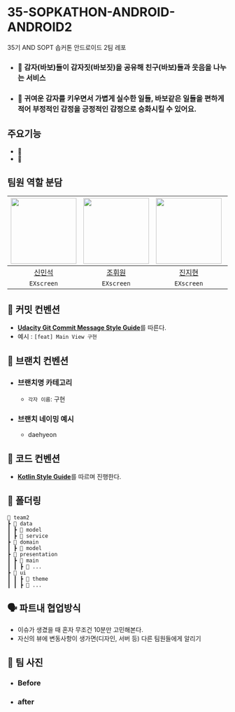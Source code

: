 # 35-SOPKATHON-ANDROID-ANDROID2

35기 AND SOPT 솝커톤 안드로이드 2팀 레포

- ### 🥔 감자(바보)들이 감자짓(바보짓)을 공유해 친구(바보)들과 웃음을 나누는 서비스
- ### 🥔 귀여운 감자를 키우면서 가볍게 실수한 일들, 바보같은 일들을 편하게 적어 부정적인 감정을 긍정적인 감정으로 승화시킬 수 있어요.

## 주요기능

- 🥔
- 🥔

## 팀원 역할 분담

| <img src="https://avatars.githubusercontent.com/u/122257945?v=4" width="150dp"  height="150dp"> | <img src="https://avatars.githubusercontent.com/u/118262343?v=4" width="150dp"  height="150dp"> | <img src="https://avatars.githubusercontent.com/u/108039053?v=4" width="150dp"  height="150dp"> | <img src="https://avatars.githubusercontent.com/u/132973917?v=4" width="150dp"  height="150dp"> |
|:-----------------------------------------------------------------------------------------------:|:-----------------------------------------------------------------------------------------------:|:-----------------------------------------------------------------------------------------------:|:-----------------------------------------------------------------------------------------------:|
|                               [신민석](https://github.com/t1nm1ksun)                               |                                [조휘원](https://github.com/hwidung)                                |                             [진지현](https://github.com/serioushyeon)                              |                               [김대현](https://github.com/wjdrjs00)                                |
|                                           `EXscreen`                                            |                                           `EXscreen`                                            |                                           `EXscreen`                                            |                                           `EXscreen`                                            |

## 📌 커밋 컨벤션

- [**Udacity Git Commit Message Style Guide**](https://udacity.github.io/git-styleguide/)를 따른다.
- 예시 : `[feat] Main View 구현`

## 📌 브랜치 컨벤션

- ### 브랜치명 카테고리

    - `각자 이름`: 구현

- ### 브랜치 네이밍 예시
    - daehyeon

## 📌 코드 컨벤션

- [**Kotlin Style Guide**](https://kotlinlang.org/docs/coding-conventions.html)를 따르며 진행한다.

## 📁 폴더링

    📂 team2
    ┣ 📂 data
    ┃ ┣ 📂 model
    ┃ ┣ 📂 service
    ┣ 📂 domain
    ┃ ┣ 📂 model
    ┣ 📂 presentation
    ┃ ┣ 📂 main
    ┃ ┃ ┣ 📂 ...
    ┣ 📂 ui
    ┃ ┃ ┣ 📂 theme
    ┃ ┃ ┣ 📂 ...

## 🗣 파트내 협업방식

- 이슈가 생겼을 때 혼자 무조건 10분만 고민해본다.
- 자신의 뷰에 변동사항이 생가면(디자인, 서버 등) 다른 팀원들에게 알리기

## 📸 팀 사진

- ### Before

- ### after

